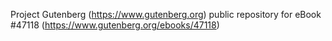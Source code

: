 Project Gutenberg (https://www.gutenberg.org) public repository for eBook #47118 (https://www.gutenberg.org/ebooks/47118)
